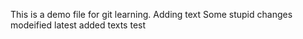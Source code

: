 This is a demo file for git learning.
Adding text
Some stupid changes
modeified
latest added texts
test